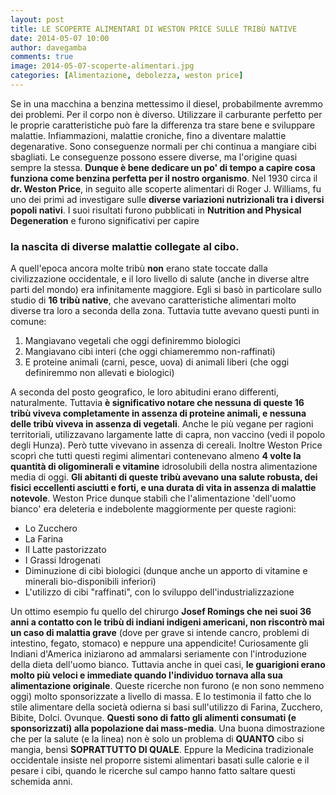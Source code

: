 ```yaml
---
layout: post
title: LE SCOPERTE ALIMENTARI DI WESTON PRICE SULLE TRIBÙ NATIVE
date: 2014-05-07 10:00
author: davegamba
comments: true
image: 2014-05-07-scoperte-alimentari.jpg
categories: [Alimentazione, debolezza, weston price]
---
```


Se in una macchina a benzina mettessimo il diesel, probabilmente avremmo dei problemi.
Per il corpo non è diverso.
Utilizzare il carburante perfetto per le proprie caratteristiche può fare la differenza tra stare bene e sviluppare malattie. Infiammazioni, malattie croniche, fino a diventare malattie degenarative.
Sono conseguenze normali per chi continua a mangiare cibi sbagliati. Le conseguenze possono essere diverse, ma l'origine quasi sempre la stessa. **Dunque è bene dedicare un po' di tempo a capire cosa funziona come benzina perfetta per il nostro organismo**.
Nel 1930 circa il **dr. Weston Price**, in seguito alle scoperte alimentari di Roger J. Williams, fu uno dei primi ad investigare sulle **diverse variazioni nutrizionali tra i diversi popoli nativi**.
I suoi risultati furono pubblicati in **Nutrition and Physical Degeneration** e furono significativi per capire

### la nascita di diverse malattie collegate al cibo.

A quell'epoca ancora molte tribù **non** erano state toccate dalla civilizzazione occidentale, e il loro livello di salute (anche in diverse altre parti del mondo) era infinitamente maggiore. Egli si basò in particolare sullo studio di **16 tribù native**, che avevano caratteristiche alimentari molto diverse tra loro a seconda della zona. Tuttavia tutte avevano questi punti in comune:

1.  Mangiavano vegetali che oggi definiremmo biologici
2.  Mangiavano cibi interi (che oggi chiameremmo non-raffinati)
3.  E proteine animali (carni, pesce, uova) di animali liberi (che oggi definiremmo non allevati e biologici)

A seconda del posto geografico, le loro abitudini erano differenti, naturalmente. Tuttavia **è significativo notare che nessuna di queste 16 tribù viveva completamente in assenza di proteine animali, e nessuna delle tribù viveva in assenza di vegetali**. Anche le più vegane per ragioni territoriali, utilizzavano largamente latte di capra, non vaccino (vedi il popolo degli Hunza). Però tutte vivevano in assenza di cereali. Inoltre Weston Price scoprì che tutti questi regimi alimentari contenevano almeno **4 volte la quantità di oligominerali e vitamine** idrosolubili della nostra alimentazione media di oggi. **Gli abitanti di queste tribù avevano una salute robusta, dei fisici eccellenti asciutti e forti, e una durata di vita in assenza di malattie notevole**. Weston Price dunque stabilì che l'alimentazione 'dell'uomo bianco' era deleteria e indebolente maggiormente per queste ragioni:

- Lo Zucchero
- La Farina
- Il Latte pastorizzato
- I Grassi Idrogenati
- Diminuzione di cibi biologici (dunque anche un apporto di vitamine e minerali bio-disponibili inferiori)
- L'utilizzo di cibi "raffinati", con lo sviluppo dell'industrializzazione

Un ottimo esempio fu quello del chirurgo **Josef Romings che nei suoi 36 anni a contatto con le tribù di indiani indigeni americani, non riscontrò mai un caso di malattia grave** (dove per grave si intende cancro, problemi di intestino, fegato, stomaco) e neppure una appendicite! Curiosamente gli Indiani d'America iniziarono ad ammalarsi seriamente con l'introduzione della dieta dell'uomo bianco.
Tuttavia anche in quei casi, **le guarigioni erano molto più veloci e immediate quando l'individuo tornava alla sua alimentazione originale**.
Queste ricerche non furono (e non sono nemmeno oggi) molto sponsorizzate a livello di massa. E lo testimonia il fatto che lo stile alimentare della società odierna si basi sull'utilizzo di Farina, Zucchero, Bibite, Dolci. Ovunque.
**Questi sono di fatto gli alimenti consumati (e sponsorizzati) alla popolazione dai mass-media**.
Una buona dimostrazione che per la salute (e la linea) non è solo un problema di **QUANTO** cibo si mangia, bensì **SOPRATTUTTO DI QUALE**.
Eppure la Medicina tradizionale occidentale insiste nel proporre sistemi alimentari basati sulle calorie e il pesare i cibi, quando le ricerche sul campo hanno fatto saltare questi schemida anni.
